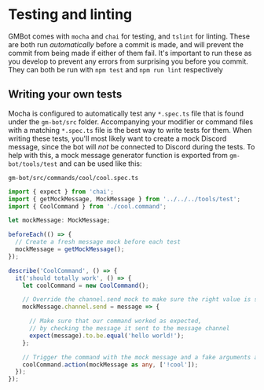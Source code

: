 # Testing and linting
GMBot comes with `mocha` and `chai` for testing, and `tslint` for linting. These are both run *automatically* before a commit is made, and will prevent the commit from being made if either of them fail. It's important to run these as you develop to prevent any errors from surprising you before you commit. They can both be run with `npm test` and `npm run lint` respectively

## Writing your own tests
Mocha is configured to automatically test any `*.spec.ts` file that is found under the `gm-bot/src` folder. Accompanying your modifier or command files with a matching `*.spec.ts` file is the best way to write tests for them. When writing these tests, you'll most likely want to create a mock Discord message, since the bot will *not* be connected to Discord during the tests. To help with this, a mock message generator function is exported from `gm-bot/tools/test` and can be used like this:
```filepath
gm-bot/src/commands/cool/cool.spec.ts
```
```typescript
import { expect } from 'chai';
import { getMockMessage, MockMessage } from '../../../tools/test';
import { CoolCommand } from './cool.command';

let mockMessage: MockMessage;

beforeEach(() => {
  // Create a fresh message mock before each test
  mockMessage = getMockMessage();
});

describe('CoolCommand', () => {
  it('should totally work', () => {
    let coolCommand = new CoolCommand();

    // Override the channel.send mock to make sure the right value is sent from our command
    mockMessage.channel.send = message => {

      // Make sure that our command worked as expected,
      // by checking the message it sent to the message channel
      expect(message).to.be.equal('hello world!');
    };

    // Trigger the command with the mock message and a fake arguments array
    coolCommand.action(mockMessage as any, ['!cool']);
  });
});

``` 
